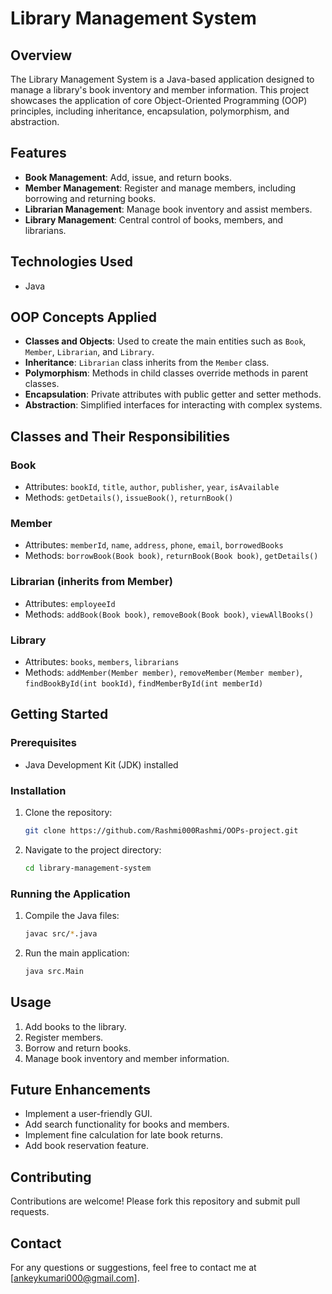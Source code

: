 # Library Management System

## Overview
The Library Management System is a Java-based application designed to manage a library's book inventory and member information. This project showcases the application of core Object-Oriented Programming (OOP) principles, including inheritance, encapsulation, polymorphism, and abstraction.

## Features
- **Book Management**: Add, issue, and return books.
- **Member Management**: Register and manage members, including borrowing and returning books.
- **Librarian Management**: Manage book inventory and assist members.
- **Library Management**: Central control of books, members, and librarians.

## Technologies Used
- Java

## OOP Concepts Applied
- **Classes and Objects**: Used to create the main entities such as `Book`, `Member`, `Librarian`, and `Library`.
- **Inheritance**: `Librarian` class inherits from the `Member` class.
- **Polymorphism**: Methods in child classes override methods in parent classes.
- **Encapsulation**: Private attributes with public getter and setter methods.
- **Abstraction**: Simplified interfaces for interacting with complex systems.

## Classes and Their Responsibilities
### Book
- Attributes: `bookId`, `title`, `author`, `publisher`, `year`, `isAvailable`
- Methods: `getDetails()`, `issueBook()`, `returnBook()`

### Member
- Attributes: `memberId`, `name`, `address`, `phone`, `email`, `borrowedBooks`
- Methods: `borrowBook(Book book)`, `returnBook(Book book)`, `getDetails()`

### Librarian (inherits from Member)
- Attributes: `employeeId`
- Methods: `addBook(Book book)`, `removeBook(Book book)`, `viewAllBooks()`

### Library
- Attributes: `books`, `members`, `librarians`
- Methods: `addMember(Member member)`, `removeMember(Member member)`, `findBookById(int bookId)`, `findMemberById(int memberId)`

## Getting Started
### Prerequisites
- Java Development Kit (JDK) installed

### Installation
1. Clone the repository:
   ```bash
   git clone https://github.com/Rashmi000Rashmi/OOPs-project.git
   ```
2. Navigate to the project directory:
   ```bash
   cd library-management-system
   ```

### Running the Application
1. Compile the Java files:
   ```bash
   javac src/*.java
   ```
2. Run the main application:
   ```bash
   java src.Main
   ```

## Usage
1. Add books to the library.
2. Register members.
3. Borrow and return books.
4. Manage book inventory and member information.

## Future Enhancements
- Implement a user-friendly GUI.
- Add search functionality for books and members.
- Implement fine calculation for late book returns.
- Add book reservation feature.

## Contributing
Contributions are welcome! Please fork this repository and submit pull requests.

## Contact
For any questions or suggestions, feel free to contact me at [ankeykumari000@gmail.com].
